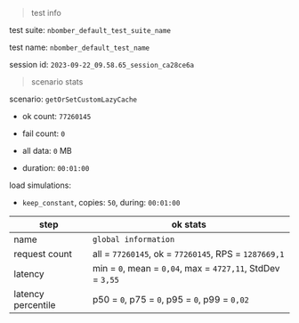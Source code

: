 > test info

test suite: `nbomber_default_test_suite_name`

test name: `nbomber_default_test_name`

session id: `2023-09-22_09.58.65_session_ca28ce6a`

> scenario stats

scenario: `getOrSetCustomLazyCache`

  - ok count: `77260145`

  - fail count: `0`

  - all data: `0` MB

  - duration: `00:01:00`

load simulations:

  - `keep_constant`, copies: `50`, during: `00:01:00`

|step|ok stats|
|---|---|
|name|`global information`|
|request count|all = `77260145`, ok = `77260145`, RPS = `1287669,1`|
|latency|min = `0`, mean = `0,04`, max = `4727,11`, StdDev = `3,55`|
|latency percentile|p50 = `0`, p75 = `0`, p95 = `0`, p99 = `0,02`|




